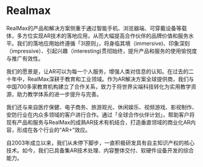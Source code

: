 # 

# Realmax

RealMax的产品和解决方案侧重于通过智能手机、浏览器端、可穿戴设备等载体，多方位实现AR技术的落地应用，从而大幅提高合作伙伴的品牌价值和服务水平。我们的落地应用始终遵循「3I原则」，将身临其境（immersive)、印象深刻（impressive）、引起兴趣（interesting)贯彻始终，提升产品和服务的使用愉悦度与推广有效性。

我们的愿景是，让AR可以为每一个人服务，增强人类对信息的认知。在过去的二十年中，RealMax深耕于教育和工业领域。作为AR解决方案全球提供商，我们与中国700多家教育机构建立了合作关系，致力于将世界尖端科技转化为实用教学资源，助力教学体系的进一步提升与完善。

我们还与来自医疗保健、电子商务、旅游观光、休闲娱乐、视频游戏、影视制作、安防行业在内众多领域的客户进行合作。通过「全球合作伙伴计划」，帮助客户将现有产品和服务与RealMax的成熟AR技术有机结合，打造垂直领域的商业化AR内容，形成在各个行业的“AR+”效应。

自2003年成立以来，我们从未停下脚步，一直积极研发具有自主知识产权的核心技术。如今，我们已具备集AR技术处理、内容整体交付、软硬件设备开发的综合能力。

